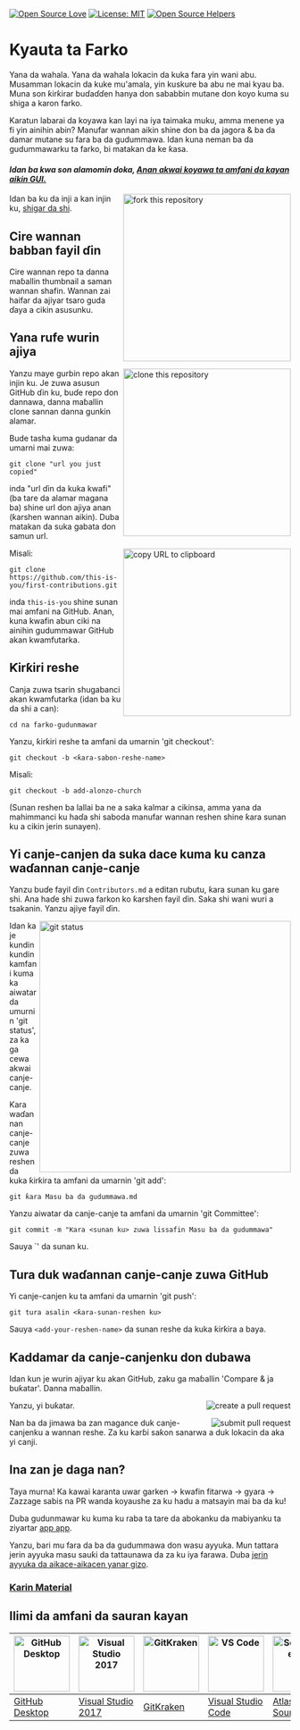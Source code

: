 [![Open Source Love](https://badges.frapsoft.com/os/v1/open-source.svg?v=103)](https://github.com/ellerbrock/open-source-badges/)
[![License: MIT](https://img.shields.io/badge/License-MIT-green.svg)](https://opensource.org/licenses/MIT)
[![Open Source Helpers](https://www.codetriage.com/roshanjossey/first-contributions/badges/users.svg)](https://www.codetriage.com/roshanjossey/first-contributions)

# Kyauta ta Farko

Yana da wahala. Yana da wahala lokacin da kuka fara yin wani abu. Musamman lokacin da kuke mu'amala, yin kuskure ba abu ne mai kyau ba. Muna son ƙirƙirar buɗaɗɗen hanya don sababbin mutane don koyo kuma su shiga a karon farko.

Karatun labarai da koyawa kan layi na iya taimaka muku, amma menene ya fi yin ainihin abin? Manufar wannan aikin shine don ba da jagora & ba da damar mutane su fara ba da gudummawa. Idan kuna neman ba da gudummawarku ta farko, bi matakan da ke ƙasa.

#### *Idan ba kwa son alamomin doka, [Anan akwai koyawa ta amfani da kayan aikin GUI.](#Koyo-don-amfani-wasu)*

<img align="right" width="300" src="https://firstcontributions.github.io/assets/Readme/fork.png" alt="fork this repository" />

Idan ba ku da inji a kan injin ku, [shigar da shi]( https://help.github.com/articles/set-up-git/).


## Cire wannan babban fayil ɗin

Cire wannan repo ta danna maɓallin thumbnail a saman wannan shafin. Wannan zai haifar da ajiyar tsaro guda ɗaya a cikin asusunku.

## Yana rufe wurin ajiya

<img align="right" width="300" src="https://firstcontributions.github.io/assets/Readme/clone.png" alt="clone this repository" />

Yanzu maye gurbin repo akan injin ku. Je zuwa asusun GitHub ɗin ku, buɗe repo don dannawa, danna maɓallin clone sannan danna gunkin alamar.

Bude tasha kuma gudanar da umarni mai zuwa:

```
git clone "url you just copied"
```

inda "url ɗin da kuka kwafi" (ba tare da alamar magana ba) shine url don ajiya anan (ƙarshen wannan aikin). Duba matakan da suka gabata don samun url.

<img align="right" width="300" src="https://firstcontributions.github.io/assets/Readme/copy-to-clipboard.png" alt="copy URL to clipboard" />

Misali:

```
git clone https://github.com/this-is-you/first-contributions.git
```

inda `this-is-you` shine sunan mai amfani na GitHub. Anan, kuna kwafin abun ciki na ainihin gudummawar GitHub akan kwamfutarka.

## Ƙirƙiri reshe

Canja zuwa tsarin shugabanci akan kwamfutarka (idan ba ku da shi a can):

```
cd na farko-gudunmawar
```

Yanzu, ƙirƙiri reshe ta amfani da umarnin 'git checkout':

```
git checkout -b <ƙara-sabon-reshe-name>
```

Misali:

```
git checkout -b add-alonzo-church
```

(Sunan reshen ba lallai ba ne a saka kalmar a cikinsa, amma yana da mahimmanci ku haɗa shi saboda manufar wannan reshen shine ƙara sunan ku a cikin jerin sunayen).

## Yi canje-canjen da suka dace kuma ku canza waɗannan canje-canje


Yanzu buɗe fayil ɗin `Contributors.md` a editan rubutu, ƙara sunan ku gare shi. Ana haɗe shi zuwa farkon ko ƙarshen fayil ɗin. Saka shi wani wuri a tsakanin. Yanzu ajiye fayil ɗin.

<img align="right" width="450" src="https://firstcontributions.github.io/assets/Readme/git-status.png" alt="git status" />

Idan ka je kundin kundin kamfani kuma ka aiwatar da umurnin 'git status', za ka ga cewa akwai canje-canje.


Ƙara waɗannan canje-canje zuwa reshen da kuka ƙirƙira ta amfani da umarnin 'git add':

```
git ƙara Masu ba da gudummawa.md
```

Yanzu aiwatar da canje-canje ta amfani da umarnin 'git Committee':

```
git commit -m "Ƙara <sunan ku> zuwa lissafin Masu ba da gudummawa"
```
Sauya `<sunan ku>' da sunan ku.

## Tura duk waɗannan canje-canje zuwa GitHub


Yi canje-canjen ku ta amfani da umarnin 'git push':

```
git tura asalin <ƙara-sunan-reshen ku>
```

Sauya `<add-your-reshen-name>` da sunan reshe da kuka ƙirƙira a baya.

## Ƙaddamar da canje-canjenku don dubawa


Idan kun je wurin ajiyar ku akan GitHub, zaku ga maɓallin 'Compare & ja buƙatar'. Danna maɓallin.

<img style="float: right;" src="https://firstcontributions.github.io/assets/Readme/compare-and-pull.png" alt="create a pull request" />

Yanzu, yi buƙatar.

<img style="float: right;" src="https://firstcontributions.github.io/assets/Readme/submit-pull-request.png" alt="submit pull request" />

Nan ba da jimawa ba zan magance duk canje-canjenku a wannan reshe. Za ku karɓi saƙon sanarwa a duk lokacin da aka yi canji.

## Ina zan je daga nan?

Taya murna! Ka kawai karanta uwar garken -> kwafin fitarwa -> gyara -> Zazzage sabis na PR wanda koyaushe za ku hadu a matsayin mai ba da ku!

Duba gudunmawar ku kuma ku raba ta tare da abokanku da mabiyanku ta ziyartar [app app](https://firstcontributions.github.io/#social-share).


Yanzu, bari mu fara da ba da gudummawa don wasu ayyuka. Mun tattara jerin ayyuka masu sauƙi da tattaunawa da za ku iya farawa. Duba [jerin ayyuka da aikace-aikacen yanar gizo](https://firstcontributions.github.io/#project-list).


### [Ƙarin Material](../additional-material/git_workflow_scenarios/additional-material.md)

## Ilimi da amfani da sauran kayan

| <a href="../gui-tool-tutorials/github-desktop-tutorial.md"><img alt="GitHub Desktop" src="https://desktop.github.com/images/desktop-icon.svg" width="100"></a> | <a href="../gui-tool-tutorials/github-windows-vs2017-tutorial.md"><img alt="Visual Studio 2017" src="https://upload.wikimedia.org/wikipedia/commons/c/cd/Visual_Studio_2017_Logo.svg" width="100"></a> | <a href="../gui-tool-tutorials/gitkraken-tutorial.md"><img alt="GitKraken" src="https://firstcontributions.github.io/assets/gui-tool-tutorials/gitkraken-tutorial/gk-icon.png" width="100"></a> | <a href="../gui-tool-tutorials/github-windows-vs-code-tutorial.md"><img alt="VS Code" src="https://upload.wikimedia.org/wikipedia/commons/1/1c/Visual_Studio_Code_1.35_icon.png" width=100></a> | <a href="../gui-tool-tutorials/sourcetree-macos-tutorial.md"><img alt="Sourcetree App" src="https://wac-cdn.atlassian.com/dam/jcr:81b15cde-be2e-4f4a-8af7-9436f4a1b431/Sourcetree-icon-blue.svg" width=100></a> | <a href="../gui-tool-tutorials/github-windows-intellij-tutorial.md"><img alt="IntelliJ IDEA" src="https://upload.wikimedia.org/wikipedia/commons/thumb/9/9c/IntelliJ_IDEA_Icon.svg/512px-IntelliJ_IDEA_Icon.svg.png" width=100></a> |
| --- | --- | --- | --- | --- | --- |
| [GitHub Desktop](../gui-tool-tutorials/github-desktop-tutorial.md) | [Visual Studio 2017](../gui-tool-tutorials/github-windows-vs2017-tutorial.md) | [GitKraken](../gui-tool-tutorials/gitkraken-tutorial.md) | [Visual Studio Code](../gui-tool-tutorials/github-windows-vs-code-tutorial.md) | [Atlassian Sourcetree](../gui-tool-tutorials/sourcetree-macos-tutorial.md) | [IntelliJ IDEA](../gui-tool-tutorials/github-windows-intellij-tutorial.md) |
